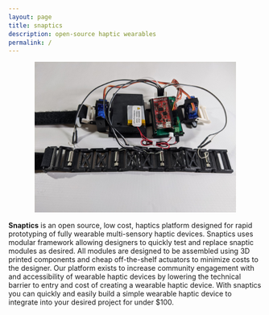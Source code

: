```yaml
---
layout: page
title: snaptics
description: open-source haptic wearables
permalink: /
---
```

<p align="center">
  <img src="/photos/snaptics.jpg" alt="snaptics" width="400"/>
</p>

**Snaptics** is an open source, low cost, haptics platform designed for rapid prototyping of fully wearable multi-sensory haptic devices. 
Snaptics uses modular framework allowing designers to quickly test and replace snaptic modules as desired.
All modules are designed to be assembled using 3D printed components and cheap off-the-shelf actuators to minimize costs to the designer. 
Our platform exists to increase community engagement with and accessibility of wearable haptic devices by lowering the technical barrier to entry and cost of creating a wearable haptic device.
With snaptics you can quickly and easily build a simple wearable haptic device to integrate into your desired project for under $100.